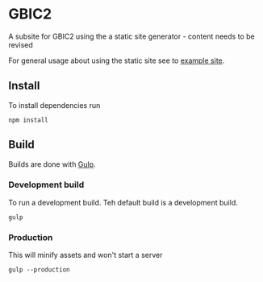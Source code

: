# GBIC2
A subsite for GBIC2 using the a static site generator - content needs to be revised

For general usage about using the static site see to [example site](ssg.gbif-uat.org).

## Install
To install dependencies run
```
npm install
```

## Build
Builds are done with [Gulp](http://gulpjs.com/).

### Development build
To run a development build. Teh default build is a development build.

```
gulp
```

### Production
This will minify assets and won't start a server
```
gulp --production
```

